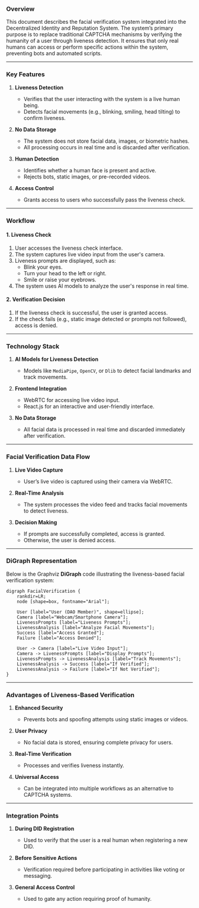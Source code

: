 ### **Overview**  
This document describes the facial verification system integrated into the Decentralized Identity and Reputation System. The system’s primary purpose is to replace traditional CAPTCHA mechanisms by verifying the humanity of a user through liveness detection. It ensures that only real humans can access or perform specific actions within the system, preventing bots and automated scripts.

---

### **Key Features**

1. **Liveness Detection**  
   - Verifies that the user interacting with the system is a live human being.  
   - Detects facial movements (e.g., blinking, smiling, head tilting) to confirm liveness.  

2. **No Data Storage**  
   - The system does not store facial data, images, or biometric hashes.  
   - All processing occurs in real time and is discarded after verification.  

3. **Human Detection**  
   - Identifies whether a human face is present and active.  
   - Rejects bots, static images, or pre-recorded videos.

4. **Access Control**  
   - Grants access to users who successfully pass the liveness check.

---

### **Workflow**

#### **1. Liveness Check**
1. User accesses the liveness check interface.  
2. The system captures live video input from the user's camera.  
3. Liveness prompts are displayed, such as:  
   - Blink your eyes.  
   - Turn your head to the left or right.  
   - Smile or raise your eyebrows.  
4. The system uses AI models to analyze the user's response in real time.

#### **2. Verification Decision**
1. If the liveness check is successful, the user is granted access.  
2. If the check fails (e.g., static image detected or prompts not followed), access is denied.

---

### **Technology Stack**

1. **AI Models for Liveness Detection**  
   - Models like `MediaPipe`, `OpenCV`, or `Dlib` to detect facial landmarks and track movements.  

2. **Frontend Integration**  
   - WebRTC for accessing live video input.  
   - React.js for an interactive and user-friendly interface.

3. **No Data Storage**  
   - All facial data is processed in real time and discarded immediately after verification.

---

### **Facial Verification Data Flow**

1. **Live Video Capture**  
   - User’s live video is captured using their camera via WebRTC.  

2. **Real-Time Analysis**  
   - The system processes the video feed and tracks facial movements to detect liveness.  

3. **Decision Making**  
   - If prompts are successfully completed, access is granted.  
   - Otherwise, the user is denied access.  

---

### **DiGraph Representation**

Below is the Graphviz **DiGraph** code illustrating the liveness-based facial verification system:

```plaintext
digraph FacialVerification {
    rankdir=LR;
    node [shape=box, fontname="Arial"];

    User [label="User (DAO Member)", shape=ellipse];
    Camera [label="Webcam/Smartphone Camera"];
    LivenessPrompts [label="Liveness Prompts"];
    LivenessAnalysis [label="Analyze Facial Movements"];
    Success [label="Access Granted"];
    Failure [label="Access Denied"];

    User -> Camera [label="Live Video Input"];
    Camera -> LivenessPrompts [label="Display Prompts"];
    LivenessPrompts -> LivenessAnalysis [label="Track Movements"];
    LivenessAnalysis -> Success [label="If Verified"];
    LivenessAnalysis -> Failure [label="If Not Verified"];
}
```

---

### **Advantages of Liveness-Based Verification**

1. **Enhanced Security**  
   - Prevents bots and spoofing attempts using static images or videos.  

2. **User Privacy**  
   - No facial data is stored, ensuring complete privacy for users.  

3. **Real-Time Verification**  
   - Processes and verifies liveness instantly.  

4. **Universal Access**  
   - Can be integrated into multiple workflows as an alternative to CAPTCHA systems.  

---

### **Integration Points**

1. **During DID Registration**  
   - Used to verify that the user is a real human when registering a new DID.  

2. **Before Sensitive Actions**  
   - Verification required before participating in activities like voting or messaging.

3. **General Access Control**  
   - Used to gate any action requiring proof of humanity.  
